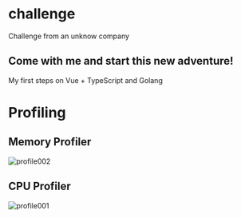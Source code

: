 # challenge
Challenge from an unknow company

## Come with me and start this new adventure!
My first steps on Vue + TypeScript and Golang

# Profiling
## Memory Profiler
![profile002](https://github.com/heisjuanda/Go-and-Vue-jurney/assets/63882053/468dafa8-5d23-4c72-8961-369aba90273b)
## CPU Profiler
![profile001](https://github.com/heisjuanda/Go-and-Vue-jurney/assets/63882053/02cdaebd-1de2-4f66-a22d-e88ca7002b88)
